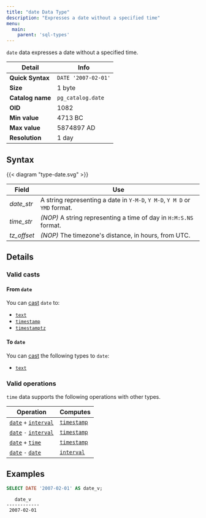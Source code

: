 ```yaml
---
title: "date Data Type"
description: "Expresses a date without a specified time"
menu:
  main:
    parent: 'sql-types'
---
```


`date` data expresses a date without a specified time.

Detail | Info
-------|------
**Quick Syntax** | `DATE '2007-02-01'`
**Size** | 1 byte
**Catalog name** | `pg_catalog.date`
**OID** | 1082
**Min value** | 4713 BC
**Max value** | 5874897 AD
**Resolution** | 1 day

## Syntax

{{< diagram "type-date.svg" >}}

Field | Use
------|----
_date&lowbar;str_ | A string representing a date in `Y-M-D`, `Y M-D`, `Y M D` or `YMD` format.
_time&lowbar;str_ | _(NOP)_ A string representing a time of day in `H:M:S.NS` format.
_tz&lowbar;offset_ | _(NOP)_ The timezone's distance, in hours, from UTC.

## Details

### Valid casts

#### From `date`

You can [cast](../../functions/cast) `date` to:

- [`text`](../text)
- [`timestamp`](../timestamp)
- [`timestamptz`](../timestamp)

#### To `date`

You can [cast](../../functions/cast) the following types to `date`:

- [`text`](../text)

### Valid operations

`time` data supports the following operations with other types.

Operation | Computes
----------|------------
[`date`](../date) `+` [`interval`](../interval) | [`timestamp`](../timestamp)
[`date`](../date) `-` [`interval`](../interval) | [`timestamp`](../timestamp)
[`date`](../date) `+` [`time`](../time) | [`timestamp`](../timestamp)
[`date`](../date) `-` [`date`](../date) | [`interval`](../interval)

## Examples

```sql
SELECT DATE '2007-02-01' AS date_v;
```
```nofmt
   date_v
------------
 2007-02-01
```
